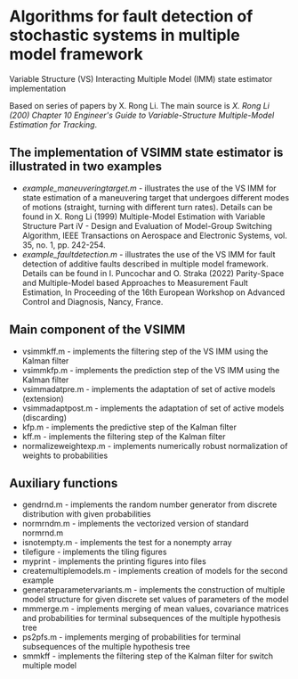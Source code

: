 # Algorithms for fault detection of stochastic systems in multiple model framework
Variable Structure (VS) Interacting Multiple Model (IMM) state estimator implementation

Based on series of papers by X. Rong Li. The main source is _X. Rong Li (200) Chapter 10 Engineer's Guide to Variable-Structure Multiple-Model Estimation for Tracking_.

## The implementation of VSIMM state estimator is illustrated in two examples
* _example_maneuveringtarget.m_ - illustrates the use of the VS IMM for state estimation of a maneuvering target that undergoes different modes of motions (straight, turning with different turn rates). Details can be found in X. Rong Li (1999) Multiple-Model Estimation with Variable Structure Part iV - Design and Evaluation of Model-Group Switching Algorithm, IEEE Transactions on Aerospace and Electronic Systems, vol. 35, no. 1, pp. 242-254.
* _example_faultdetection.m_ - illustrates the use of the VS IMM for fault detection of additive faults described in multiple model framework. Details can be found in I. Puncochar and O. Straka (2022) Parity-Space and Multiple-Model based Approaches to Measurement Fault Estimation, In Proceeding of the 16th European Workshop on Advanced Control and Diagnosis, Nancy, France.

## Main component of the VSIMM
* vsimmkff.m - implements the filtering step of the VS IMM using the Kalman filter
* vsimmkfp.m - implements the prediction step of the VS IMM using the Kalman filter
* vsimmadatpre.m - implements the adaptation of set of active models (extension)
* vsimmadaptpost.m - implements the adaptation of set of active models (discarding)
* kfp.m - implements the predictive step of the Kalman filter
* kff.m - implements the filtering step of the Kalman filter
* normalizeweightexp.m - implements numerically robust normalization of weights to probabilities


## Auxiliary functions
* gendrnd.m - implements the random number generator from discrete distribution with given probabilities
* normrndm.m - implements the vectorized version of standard normrnd.m
* isnotempty.m - implements the test for a nonempty array
* tilefigure - implements the tiling figures
* myprint - implements the printing figures into files
* createmultiplemodels.m - implements creation of models for the second example
* generateparametervariants.m - implements the construction of multiple model structure for given discrete set values of parameters of the model
* mmmerge.m - implements merging of mean values, covariance matrices and probabilities for terminal subsequences of the multiple hypothesis tree
* ps2pfs.m - implements merging of probabilities for terminal subsequences of the multiple hypothesis tree
* smmkff - implements the filtering step of the Kalman filter for switch multiple model

